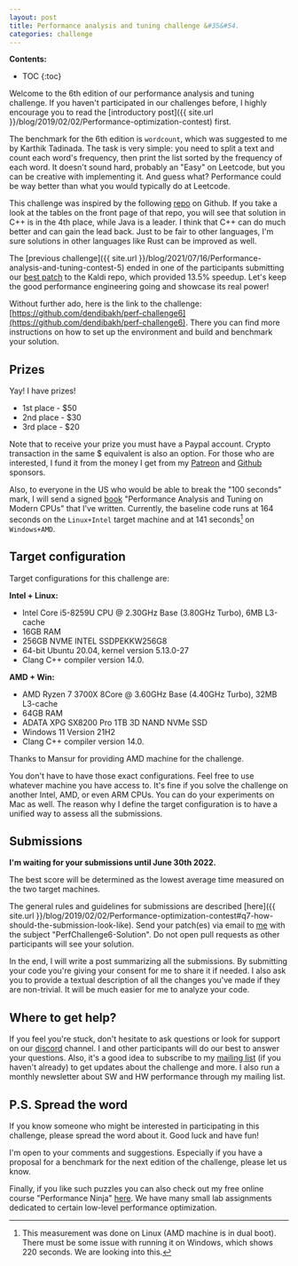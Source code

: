 ```yaml
---
layout: post
title: Performance analysis and tuning challenge &#35&#54.
categories: challenge
---
```


**Contents:**
* TOC
{:toc}

Welcome to the 6th edition of our performance analysis and tuning challenge. If you haven't participated in our challenges before, I highly encourage you to read the [introductory post]({{ site.url }}/blog/2019/02/02/Performance-optimization-contest) first. 

The benchmark for the 6th edition is `wordcount`, which was suggested to me by Karthik Tadinada. The task is very simple: you need to split a text and count each word's frequency, then print the list sorted by the frequency of each word. It doesn't sound hard, probably an "Easy" on Leetcode, but you can be creative with implementing it. And guess what? Performance could be way better than what you would typically do at Leetcode. 

This challenge was inspired by the following [repo](https://github.com/juditacs/wordcount) on Github. If you take a look at the tables on the front page of that repo, you will see that solution in C++ is in the 4th place, while Java is a leader. I think that C++ can do much better and can gain the lead back. Just to be fair to other languages, I'm sure solutions in other languages like Rust can be improved as well.

The [previous challenge]({{ site.url }}/blog/2021/07/16/Performance-analysis-and-tuning-contest-5) ended in one of the participants submitting our [best patch](https://github.com/kaldi-asr/kaldi/pull/4645) to the Kaldi repo, which provided 13.5% speedup. Let's keep the good performance engineering going and showcase its real power!

Without further ado, here is the link to the challenge: [https://github.com/dendibakh/perf-challenge6](https://github.com/dendibakh/perf-challenge6). There you can find more instructions on how to set up the environment and build and benchmark your solution.

## Prizes

Yay! I have prizes!

- 1st place - $50
- 2nd place - $30
- 3rd place - $20

Note that to receive your prize you must have a Paypal account. Crypto transaction in the same $ equivalent is also an option. For those who are interested, I fund it from the money I get from my [Patreon](https://www.patreon.com/dendibakh) and [Github](https://github.com/sponsors/dendibakh) sponsors.

Also, to everyone in the US who would be able to break the "100 seconds" mark, I will send a signed [book](https://amzn.to/3sYxx1P) "Performance Analysis and Tuning on Modern CPUs" that I've written. Currently, the baseline code runs at 164 seconds on the `Linux+Intel` target machine and at 141 seconds[^1] on `Windows+AMD`.

## Target configuration

Target configurations for this challenge are:

**Intel + Linux:**
- Intel Core i5-8259U CPU @ 2.30GHz Base (3.80GHz Turbo),  6MB L3-cache
- 16GB RAM
- 256GB NVME INTEL SSDPEKKW256G8
- 64-bit Ubuntu 20.04, kernel version 5.13.0-27
- Clang C++ compiler version 14.0.

**AMD + Win:**
- AMD Ryzen 7 3700X 8Core @ 3.60GHz Base (4.40GHz Turbo), 32MB L3-cache
- 64GB RAM
- ADATA XPG SX8200 Pro 1TB 3D NAND NVMe SSD
- Windows 11 Version 21H2
- Clang C++ compiler version 14.0.

Thanks to Mansur for providing AMD machine for the challenge.

You don't have to have those exact configurations. Feel free to use whatever machine you have access to. It's fine if you solve the challenge on another Intel, AMD, or even ARM CPUs. You can do your experiments on Mac as well. The reason why I define the target configuration is to have a unified way to assess all the submissions.

## Submissions

**I'm waiting for your submissions until June 30th 2022.**

The best score will be determined as the lowest average time measured on the two target machines.

The general rules and guidelines for submissions are described [here]({{ site.url }}/blog/2019/02/02/Performance-optimization-contest#q7-how-should-the-submission-look-like). Send your patch(es) via email to [me](https://easyperf.net/contact/) with the subject "PerfChallenge6-Solution". Do not open pull requests as other participants will see your solution.

In the end, I will write a post summarizing all the submissions. By submitting your code you're giving your consent for me to share it if needed. I also ask you to provide a textual description of all the changes you've made if they are non-trivial. It will be much easier for me to analyze your code.

## Where to get help?

If you feel you're stuck, don't hesitate to ask questions or look for support on our [discord](https://discord.gg/8fz5jz9wXj) channel. I and other participants will do our best to answer your questions. Also, it's a good idea to subscribe to my [mailing list](https://mailchi.mp/4eb73720aafe/easyperf) (if you haven't already) to get updates about the challenge and more. I also run a monthly newsletter about SW and HW performance through my mailing list.

## P.S. Spread the word

If you know someone who might be interested in participating in this challenge, please spread the word about it. Good luck and have fun!

I'm open to your comments and suggestions. Especially if you have a proposal for a benchmark for the next edition of the challenge, please let us know.

Finally, if you like such puzzles you can also check out my free online course "Performance Ninja" [here](https://github.com/dendibakh/perf-ninja). We have many small lab assignments dedicated to certain low-level performance optimization.

[^1]: This measurement was done on Linux (AMD machine is in dual boot). There must be some issue with running it on Windows, which shows 220 seconds. We are looking into this.
